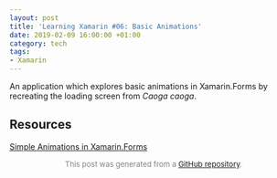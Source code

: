 ```yaml
---
layout: post
title: 'Learning Xamarin #06: Basic Animations'
date: 2019-02-09 16:00:00 +01:00
category: tech
tags:
- Xamarin
---
```


An application which explores basic animations in Xamarin.Forms by recreating the loading screen from *Caoga caoga*.

## Resources

[Simple Animations in Xamarin.Forms](https://docs.microsoft.com/en-us/xamarin/xamarin-forms/user-interface/animation/simple)

<p align="center"><font size="-1" color="#828282">This post was generated from a <a href="https://github.com/defuncart/Xamarin/tree/master/06-BasicAnimations">GitHub repository</a>.</font></p>
